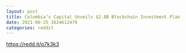 ```yaml
--- 
layout: post 
title: Colombia’s Capital Unveils $2.8B Blockchain Investment Plan 
date: 2021-06-25 1624612479 
categories: reddit 
--- 
```

https://redd.it/o7k3k3